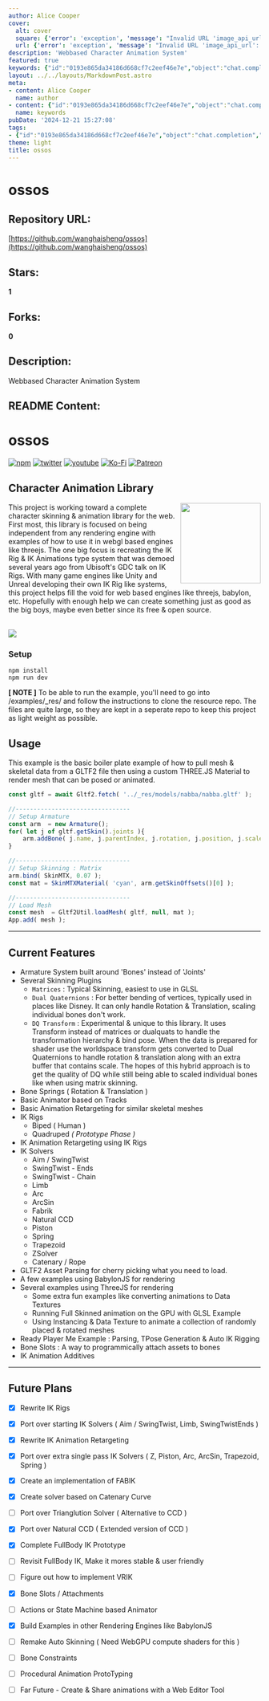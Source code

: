 ```yaml
---
author: Alice Cooper
cover:
  alt: cover
  square: {'error': 'exception', 'message': "Invalid URL 'image_api_url': No scheme supplied. Perhaps you meant https://image_api_url?"}
  url: {'error': 'exception', 'message': "Invalid URL 'image_api_url': No scheme supplied. Perhaps you meant https://image_api_url?"}
description: 'Webbased Character Animation System'
featured: true
keywords: {"id":"0193e865da34186d668cf7c2eef46e7e","object":"chat.completion","created":1734770809,"model":"Qwen/Qwen2.5-7B-Instruct","choices":[{"index":0,"message":{"role":"assistant","content":"Based on the provided text, here are the keywords and tags extracted:\n\n### Keywords:\n- Character Animation\n- Web-Based\n- Animation Library\n- ThreeJS\n- WebGL\n- IK Rig\n- IK Animations\n- Open Source\n- GlTF2\n- Animation Retargeting\n- Armature System\n- Skinning Plugins\n- Dual Quaternions\n- GLSL\n- Mesh Rendering\n- Animation Tracks\n- Bone Springs\n- FullBody IK\n- BabylonJS\n- Hybrid Approaches\n- Data Textures\n- Catenary Curve\n- VRIK\n- Animation Editor\n\n### Tags:\n- #CharacterAnimation\n- #WebAnimation\n- #ThreeJS\n- #WebGL\n- #IkRig\n- #OpenSource\n- #GlTF2\n- #AnimationRetargeting\n- #ArmatureSystem\n- #SkinningPlugins\n- #DualQuaternions\n- #Glsl\n- #MeshRendering\n- #AnimationTracks\n- #BoneSprings\n- #FullBodyIK\n- #BabylonJS\n- #HybridApproaches\n- #DataTextures\n- #CatenaryCurve\n- #VriK\n- #AnimationEditor"},"finish_reason":"stop"}],"usage":{"prompt_tokens":1512,"completion_tokens":255,"total_tokens":1767},"system_fingerprint":""}
layout: ../../layouts/MarkdownPost.astro
meta:
- content: Alice Cooper
  name: author
- content: {"id":"0193e865da34186d668cf7c2eef46e7e","object":"chat.completion","created":1734770809,"model":"Qwen/Qwen2.5-7B-Instruct","choices":[{"index":0,"message":{"role":"assistant","content":"Based on the provided text, here are the keywords and tags extracted:\n\n### Keywords:\n- Character Animation\n- Web-Based\n- Animation Library\n- ThreeJS\n- WebGL\n- IK Rig\n- IK Animations\n- Open Source\n- GlTF2\n- Animation Retargeting\n- Armature System\n- Skinning Plugins\n- Dual Quaternions\n- GLSL\n- Mesh Rendering\n- Animation Tracks\n- Bone Springs\n- FullBody IK\n- BabylonJS\n- Hybrid Approaches\n- Data Textures\n- Catenary Curve\n- VRIK\n- Animation Editor\n\n### Tags:\n- #CharacterAnimation\n- #WebAnimation\n- #ThreeJS\n- #WebGL\n- #IkRig\n- #OpenSource\n- #GlTF2\n- #AnimationRetargeting\n- #ArmatureSystem\n- #SkinningPlugins\n- #DualQuaternions\n- #Glsl\n- #MeshRendering\n- #AnimationTracks\n- #BoneSprings\n- #FullBodyIK\n- #BabylonJS\n- #HybridApproaches\n- #DataTextures\n- #CatenaryCurve\n- #VriK\n- #AnimationEditor"},"finish_reason":"stop"}],"usage":{"prompt_tokens":1512,"completion_tokens":255,"total_tokens":1767},"system_fingerprint":""}
  name: keywords
pubDate: '2024-12-21 15:27:08'
tags:
- {"id":"0193e865da34186d668cf7c2eef46e7e","object":"chat.completion","created":1734770809,"model":"Qwen/Qwen2.5-7B-Instruct","choices":[{"index":0,"message":{"role":"assistant","content":"Based on the provided text, here are the keywords and tags extracted:\n\n### Keywords:\n- Character Animation\n- Web-Based\n- Animation Library\n- ThreeJS\n- WebGL\n- IK Rig\n- IK Animations\n- Open Source\n- GlTF2\n- Animation Retargeting\n- Armature System\n- Skinning Plugins\n- Dual Quaternions\n- GLSL\n- Mesh Rendering\n- Animation Tracks\n- Bone Springs\n- FullBody IK\n- BabylonJS\n- Hybrid Approaches\n- Data Textures\n- Catenary Curve\n- VRIK\n- Animation Editor\n\n### Tags:\n- #CharacterAnimation\n- #WebAnimation\n- #ThreeJS\n- #WebGL\n- #IkRig\n- #OpenSource\n- #GlTF2\n- #AnimationRetargeting\n- #ArmatureSystem\n- #SkinningPlugins\n- #DualQuaternions\n- #Glsl\n- #MeshRendering\n- #AnimationTracks\n- #BoneSprings\n- #FullBodyIK\n- #BabylonJS\n- #HybridApproaches\n- #DataTextures\n- #CatenaryCurve\n- #VriK\n- #AnimationEditor"},"finish_reason":"stop"}],"usage":{"prompt_tokens":1512,"completion_tokens":255,"total_tokens":1767},"system_fingerprint":""}
theme: light
title: ossos
---
```


# ossos

## Repository URL: 
[https://github.com/wanghaisheng/ossos](https://github.com/wanghaisheng/ossos)

## Stars: 
**1**

## Forks: 
**0**

## Description: 
Webbased Character Animation System

## README Content: 
# ossos

[![npm](https://img.shields.io/badge/Npm-install-blue?style=flat-square&logo=npm)](https://www.npmjs.com/package/ossos)
[![twitter](https://img.shields.io/badge/Twitter-profile-blue?style=flat-square&logo=twitter)](https://twitter.com/SketchpunkLabs)
[![youtube](https://img.shields.io/badge/Youtube-subscribe-red?style=flat-square&logo=youtube)](https://youtube.com/c/sketchpunklabs)
[![Ko-Fi](https://img.shields.io/badge/Ko_Fi-donate-orange?style=flat-square&logo=youtube)](https://ko-fi.com/sketchpunk)
[![Patreon](https://img.shields.io/badge/Patreon-donate-red?style=flat-square&logo=youtube)](https://www.patreon.com/sketchpunk)



## Character Animation Library ###
<img align="right" width="160" src="/_images/Epic_MegaGrants_Recipient_logo.png?raw=true">
This project is working toward a complete character skinning & animation library for the web. First most, this library is focused on being independent from any rendering engine with examples of how to use it in webgl based engines like threejs. The one big focus is recreating the IK Rig & IK Animations type system that was demoed several years ago from Ubisoft's GDC talk on IK Rigs. With many game engines like Unity and Unreal developing their own IK Rig like systems, this project helps fill the void for web based engines like threejs, babylon, etc. Hopefully with enough help we can create something just as good as the big boys, maybe even better since its free & open source.

<br><img align='center' src="https://media-exp1.licdn.com/dms/image/C4D22AQEAyhN1Srt_2g/feedshare-shrink_2048_1536/0/1646282533489?e=2147483647&v=beta&t=6ajBcu44vaRavbj3df4kI4towfkjHJUqnKywxqP8WiE" />

### Setup ###

```
npm install
npm run dev
```

**[ NOTE ]** To be able to run the example, you'll need to go into /examples/_res/ and follow the instructions to clone the resource repo. The files are quite large, so they are kept in a seperate repo to keep this project as light weight as possible.

## Usage ###

This example is the basic boiler plate example of how to pull mesh & skeletal data from a GLTF2 file then using a custom THREE.JS Material to render mesh that can be posed or animated.

```javascript
const gltf = await Gltf2.fetch( '../_res/models/nabba/nabba.gltf' );

//--------------------------------
// Setup Armature
const arm  = new Armature();
for( let j of gltf.getSkin().joints ){
    arm.addBone( j.name, j.parentIndex, j.rotation, j.position, j.scale );
}

//--------------------------------
// Setup Skinning : Matrix
arm.bind( SkinMTX, 0.07 ); 
const mat = SkinMTXMaterial( 'cyan', arm.getSkinOffsets()[0] ); 

//--------------------------------
// Load Mesh
const mesh  = Gltf2Util.loadMesh( gltf, null, mat );
App.add( mesh );
```
---
## Current Features ##
* Armature System built around 'Bones' instead of 'Joints'
* Several Skinning Plugins
  * `Matrices` : Typical Skinning, easiest to use in GLSL
  * `Dual Quaternions` : For better bending of vertices, typically used in places like Disney. It can only handle Rotation & Translation, scaling individual bones don't work.
  * `DQ Transform` : Experimental & unique to this library. It uses Transform instead of matrices or dualquats to handle the transformation hierarchy & bind pose. When the data is prepared for shader use the worldspace transform gets converted to Dual Quaternions to handle rotation & translation along with an extra buffer that contains scale. The hopes of this hybrid approach is to get the quality of DQ while still being able to scaled individual bones like when using matrix skinning.
* Bone Springs ( Rotation & Translation )
* Basic Animator based on Tracks
* Basic Animation Retargeting for similar skeletal meshes
* IK Rigs
  * Biped ( Human )
  * Quadruped *( Prototype Phase )*
* IK Animation Retargeting using IK Rigs
* IK Solvers
  * Aim / SwingTwist
  * SwingTwist - Ends
  * SwingTwist - Chain
  * Limb
  * Arc
  * ArcSin
  * Fabrik
  * Natural CCD
  * Piston
  * Spring 
  * Trapezoid
  * ZSolver
  * Catenary / Rope
* GLTF2 Asset Parsing for cherry picking what you need to load.
* A few examples using BabylonJS for rendering
* Several examples using ThreeJS for rendering
  * Some extra fun examples like converting animations to Data Textures
  * Running Full Skinned animation on the GPU with GLSL Example
  * Using Instancing & Data Texture to animate a collection of randomly placed & rotated meshes
* Ready Player Me Example : Parsing, TPose Generation & Auto IK Rigging
* Bone Slots : A way to programmically attach assets to bones
* IK Animation Additives


---
## Future Plans ##
- [x] Rewrite IK Rigs
- [x] Port over starting IK Solvers ( Aim / SwingTwist, Limb, SwingTwistEnds )
- [x] Rewrite IK Animation Retargeting
- [x] Port over extra single pass IK Solvers ( Z, Piston, Arc, ArcSin, Trapezoid, Spring )
- [x] Create an implementation of FABIK
- [x] Create solver based on Catenary Curve
- [ ] Port over Trianglution Solver ( Alternative to CCD )
- [x] Port over Natural CCD ( Extended version of CCD )
- [x] Complete FullBody IK Prototype
- [ ] Revisit FullBody IK, Make it mores stable & user friendly
- [ ] Figure out how to implement VRIK
- [x] Bone Slots / Attachments
- [ ] Actions or State Machine based Animator
- [x] Build Examples in other Rendering Engines like BabylonJS
- [ ] Remake Auto Skinning ( Need WebGPU compute shaders for this )
- [ ] Bone Constraints
- [ ] Procedural Animation ProtoTyping
- [ ] Far Future - Create & Share animations with a Web Editor Tool

